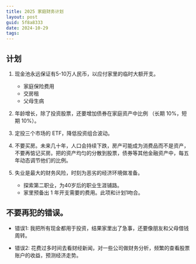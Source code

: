 ```yaml
---
title: 2025 家庭财务计划
layout: post
guid: 5f8a8333
date: 2024-10-29
tags:
---
```


## 计划

1. 现金池永远保证有5-10万人民币，以应付家里的临时大额开支。

	- 家庭保险费用
	- 交房租
	- 父母生病

2. 年龄增长，除了投资股票，还要增加债券在家庭资产中比例 （长期 10%，短期 10%）。

3. 定投三个市场的 ETF，降低投资组合波动。

4. 不要买房。未来几十年，人口会持续下跌，房产可能成为消费品而不是资产，不要再惦记买房。把的资产均匀的分散到股票，债券等其他金融资产中，每五年动态调节他们的比例。

5. 失业是最大的财务风险，时刻为恶劣的经济环境做准备。
    - 探索第二职业，为40岁后的职业生涯铺路。
    - 家里预备出 1 年开支需要的费用。此项和计划1吻合。


## 不要再犯的错误。

- 错误1: 我把所有现金都用于投资，结果家里出了急事，还要像朋友和父母借钱周转。

- 错误2: 花费过多时间去看财经新闻，对一些公司做财务分析，频繁的查看股票账户的收益，预测经济走势。
